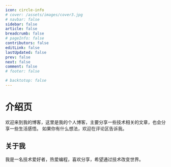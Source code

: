 ```yaml
---
icon: circle-info
# cover: /assets/images/cover3.jpg
# navbar: false
sidebar: false
article: false
breadcrumb: false
# pageInfo: false
contributors: false
editLink: false
lastUpdated: false
prev: false
next: false
comment: false
# footer: false

# backtotop: false
---
```


# 介绍页

欢迎来到我的博客，这里是我的个人博客，主要分享一些技术相关的文章，也会分享一些生活感悟。
如果你有什么想法，欢迎在评论区告诉我。

## 关于我

我是一名技术爱好者，热爱编程，喜欢分享，希望通过技术改变世界。
